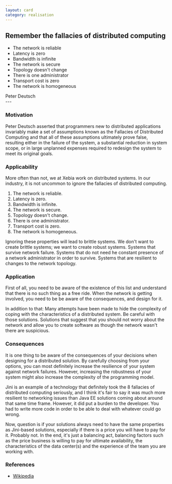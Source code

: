 ```yaml
---
layout: card
category: realisation
---
```

Remember the fallacies of distributed computing
---
<div class="blockquote">
<ul>
<li>The network is reliable</li>
<li>Latency is zero</li>
<li>Bandwidth is infinite</li>
<li>The network is secure</li>
<li>Topology doesn't change</li>
<li>There is one administrator</li>
<li>Transport cost is zero</li>
<li>The network is homogeneous</li>
</ul>
</div>
<div class="attribution">Peter Deutsch</div>
---

### Motivation

Peter Deutsch asserted that programmers new to distributed applications invariably make a set of assumptions known as the Fallacies of Distributed Computing and that all of these assumptions ultimately prove false, resulting either in the failure of the system, a substantial reduction in system scope, or in large unplanned expenses required to redesign the system to meet its original goals.

### Applicability

More often than not, we at Xebia work on distributed systems. In our industry, it is not uncommon to ignore the fallacies of distributed computing.

1. The network is reliable.
2. Latency is zero.
3. Bandwidth is infinite.
3. The network is secure.
4. Topology doesn't change.
5. There is one administrator.
6. Transport cost is zero.
7. The network is homogeneous.

Ignoring these properties will lead to brittle systems. We don't want to create brittle systems; we want to create robust systems. Systems that survive network failure. Systems that do not need he constant presence of a network administrator in order to survive. Systems that are resilient to changes to the network topology.

### Application

First of all, you need to be aware of the existence of this list and understand that there is no such thing as a free ride. When the network is getting involved, you need to be be aware of the consequences, and design for it.

In addition to that: Many attempts have been made to hide the complexity of coping with the characteristics of a distributed system. Be careful with those solutions. Solutions that suggest that you should not worry about the network and allow you to create software as though the network wasn't there are suspicious.

### Consequences

It is one thing to be aware of the consequences of your decisions when designing for a distributed solution. By carefully choosing from your options, you can most definitely increase the resilience of your system against network failures. However, increasing the robustness of your system might also increase the complexity of the programming model.

Jini is an example of a technology that definitely took the 8 fallacies of distributed computing seriously, and I think it's fair to say it was much more resilient to networking issues than Java EE solutions coming about around that same time frame. However, it did put a burden to the developer. You had to write more code in order to be able to deal with whatever could go wrong.

Now, question is if your solutions always need to have the same properties as Jini-based solutions, especially if there is a price you will have to pay for it. Probably not. In the end, it's just a balancing act, balancing factors such as the price business is willing to pay for ultimate availability, the characteristics of the data center(s) and the experience of the team you are working with.

### References

* [Wikipedia](http://en.wikipedia.org/wiki/Fallacies_of_Distributed_Computing)

